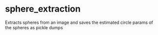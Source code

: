 # sphere_extraction
Extracts spheres from an image and saves the estimated circle params of the spheres as pickle dumps
